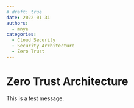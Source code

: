 ```yaml
---
# draft: true
date: 2022-01-31
authors:
  - mnye
categories:
  - Cloud Security
  - Security Architecture
  - Zero Trust
---
```


# Zero Trust Architecture

This is a test message.